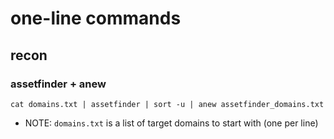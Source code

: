 # one-line commands

## recon  

### assetfinder + anew  
```
cat domains.txt | assetfinder | sort -u | anew assetfinder_domains.txt
```  
- NOTE: `domains.txt` is a list of target domains to start with (one per line)
